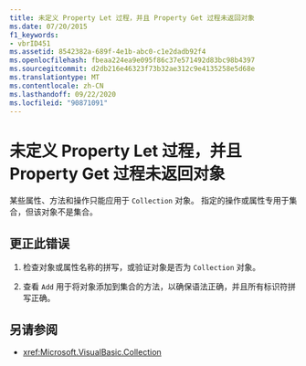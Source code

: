 ```yaml
---
title: 未定义 Property Let 过程，并且 Property Get 过程未返回对象
ms.date: 07/20/2015
f1_keywords:
- vbrID451
ms.assetid: 8542382a-689f-4e1b-abc0-c1e2dadb92f4
ms.openlocfilehash: fbeaa224ea9e095f86c37e571492d83bc98b4397
ms.sourcegitcommit: d2db216e46323f73b32ae312c9e4135258e5d68e
ms.translationtype: MT
ms.contentlocale: zh-CN
ms.lasthandoff: 09/22/2020
ms.locfileid: "90871091"
---
```

# <a name="property-let-procedure-not-defined-and-property-get-procedure-did-not-return-an-object"></a>未定义 Property Let 过程，并且 Property Get 过程未返回对象

某些属性、方法和操作只能应用于 `Collection` 对象。 指定的操作或属性专用于集合，但该对象不是集合。  
  
## <a name="to-correct-this-error"></a>更正此错误  
  
1. 检查对象或属性名称的拼写，或验证对象是否为 `Collection` 对象。  
  
2. 查看 `Add` 用于将对象添加到集合的方法，以确保语法正确，并且所有标识符拼写正确。  
  
## <a name="see-also"></a>另请参阅

- <xref:Microsoft.VisualBasic.Collection>

